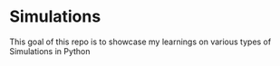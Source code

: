 # Simulations

This goal of this repo is to showcase my learnings on various types of Simulations in Python

